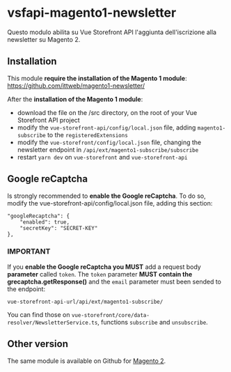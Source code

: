 # vsfapi-magento1-newsletter
Questo modulo abilita su Vue Storefront API l'aggiunta dell'iscrizione alla newsletter su Magento 2.

## Installation
This module **require the installation of the Magento 1 module**:
https://github.com/ittweb/magento1-newsletter/

After the **installation of the Magento 1 module**:
 - download the file on the /src directory, on the root of your Vue Storefront API project
 - modify the `vue-storefront-api/config/local.json` file, adding `magento1-subscribe` to the `registeredExtensions`
 - modify the `vue-storefront/config/local.json` file, changing the newsletter endpoint in `/api/ext/magento1-subscribe/subscribe`
 - restart `yarn dev` on `vue-storefront` and `vue-storefront-api`

## Google reCaptcha
Is strongly recommended to **enable the Google reCaptcha**. To do so, modify the vue-storefront-api/config/local.json file, adding this section:
```
"googleRecaptcha": {
    "enabled": true,
    "secretKey": "SECRET-KEY"
},
```

### IMPORTANT
If you **enable the Google reCaptcha you MUST** add a request body **parameter** called `token`.
The `token` parameter **MUST contain the grecaptcha.getResponse()** and the `email` parameter must been sended to the endpoint:

`vue-storefront-api-url/api/ext/magento1-subscribe/`

You can find those on `vue-storefront/core/data-resolver/NewsletterService.ts`, functions `subscribe` and `unsubscribe`.

## Other version
The same module is available on Github for [Magento 2](https://github.com/ittweb/vsfapi-magento2-newsletter/).

